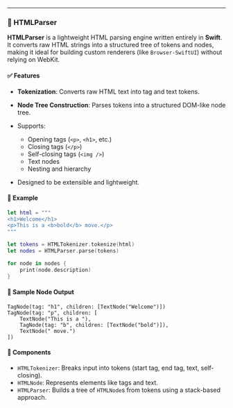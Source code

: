 
---

### 🧩 HTMLParser

**HTMLParser** is a lightweight HTML parsing engine written entirely in **Swift**. It converts raw HTML strings into a structured tree of tokens and nodes, making it ideal for building custom renderers (like `Browser-SwiftUI`) without relying on WebKit.

#### ✅ Features

* **Tokenization**: Converts raw HTML text into tag and text tokens.
* **Node Tree Construction**: Parses tokens into a structured DOM-like node tree.
* Supports:

  * Opening tags (`<p>`, `<h1>`, etc.)
  * Closing tags (`</p>`)
  * Self-closing tags (`<img />`)
  * Text nodes
  * Nesting and hierarchy
* Designed to be extensible and lightweight.

#### 📄 Example

```swift
let html = """
<h1>Welcome</h1>
<p>This is a <b>bold</b> move.</p>
"""

let tokens = HTMLTokenizer.tokenize(html)
let nodes = HTMLParser.parse(tokens)

for node in nodes {
    print(node.description)
}
```

#### 🧠 Sample Node Output

```
TagNode(tag: "h1", children: [TextNode("Welcome")])
TagNode(tag: "p", children: [
    TextNode("This is a "),
    TagNode(tag: "b", children: [TextNode("bold")]),
    TextNode(" move.")
])
```

#### 🧱 Components

* `HTMLTokenizer`: Breaks input into tokens (start tag, end tag, text, self-closing).
* `HTMLNode`: Represents elements like tags and text.
* `HTMLParser`: Builds a tree of `HTMLNode`s from tokens using a stack-based approach.
